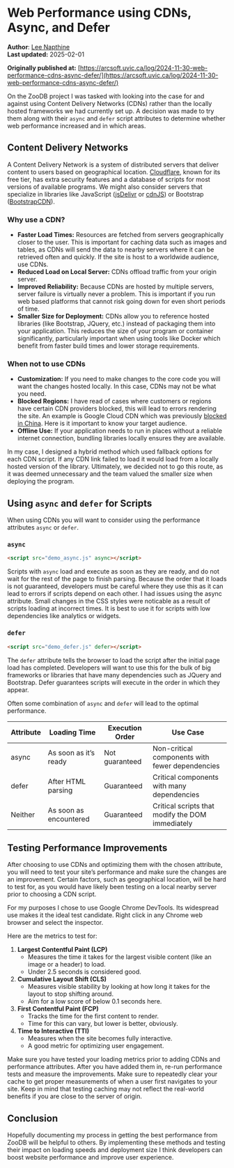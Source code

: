 # Web Performance using CDNs, Async, and Defer

**Author**: [Lee Napthine](/team/lee-napthine)  
**Last updated:** 2025-02-01

**Originally published at:** [https://arcsoft.uvic.ca/log/2024-11-30-web-performance-cdns-async-defer/](https://arcsoft.uvic.ca/log/2024-11-30-web-performance-cdns-async-defer/)

On the ZooDB project I was tasked with looking into the case for and against using Content Delivery Networks (CDNs) rather than the locally hosted frameworks we had currently set up. A decision was made to try them along with their `async` and `defer` script attributes to determine whether web performance increased and in which areas.

## Content Delivery Networks

A Content Delivery Network is a system of distributed servers that deliver content to users based on geographical location. [Cloudflare](https://www.cloudflare.com/), known for its free tier, has extra security features and a database of scripts for most versions of available programs. We might also consider servers that specialize in libraries like JavaScript ([jsDelivr](https://www.jsdelivr.com/) or [cdnJS](https://cdnjs.com/)) or Bootstrap ([BootstrapCDN](https://www.bootstrapcdn.com/)).

### Why use a CDN?

- **Faster Load Times:** Resources are fetched from servers geographically closer to the user. This is important for caching data such as images and tables, as CDNs will send the data to nearby servers where it can be retrieved often and quickly. If the site is host to a worldwide audience, use CDNs.
- **Reduced Load on Local Server:** CDNs offload traffic from your origin server.
- **Improved Reliability:** Because CDNs are hosted by multiple servers, server failure is virtually never a problem. This is important if you run web based platforms that cannot risk going down for even short periods of time.
- **Smaller Size for Deployment:** CDNs allow you to reference hosted libraries (like Bootstrap, JQuery, etc.) instead of packaging them into your application. This reduces the size of your program or container significantly, particularly important when using tools like Docker which benefit from faster build times and lower storage requirements.

### When not to use CDNs

- **Customization:** If you need to make changes to the core code you will want the changes hosted locally. In this case, CDNs may not be what you need.
- **Blocked Regions:** I have read of cases where customers or regions have certain CDN providers blocked, this will lead to errors rendering the site. An example is Google Cloud CDN which was previously [blocked in China](https://edjiang.com/how-googles-cdn-prevents-your-site-from-loading-in-china-67504845cd04). Here is it important to know your target audience.
- **Offline Use:** If your application needs to run in places without a reliable internet connection, bundling libraries locally ensures they are available.

In my case, I designed a hybrid method which used fallback options for each CDN script. If any CDN link failed to load it would load from a locally hosted version of the library. Ultimately, we decided not to go this route, as it was deemed unnecessary and the team valued the smaller size when deploying the program.

## Using `async` and `defer` for Scripts

When using CDNs you will want to consider using the performance attributes `async` or `defer`.

### `async`

```html
<script src="demo_async.js" async></script>
```

Scripts with `async` load and execute as soon as they are ready, and do not wait for the rest of the page to finish parsing. Because the order that it loads is not guaranteed, developers must be careful where they use this as it can lead to errors if scripts depend on each other. I had issues using the async attribute. Small changes in the CSS styles were noticable as a result of scripts loading at incorrect times. It is best to use it for scripts with low dependencies like analytics or widgets.

### `defer`

```html
<script src="demo_defer.js" defer></script>
```

The `defer` attribute tells the browser to load the script after the initial page load has completed. Developers will want to use this for the bulk of big frameworks or libraries that have many dependencies such as JQuery and Bootstrap. Defer guarantees scripts will execute in the order in which they appear.

Often some combination of `async` and `defer` will lead to the optimal performance.

| Attribute | Loading Time           | Execution Order | Use Case                                         |
| --------- | ---------------------- | --------------- | ------------------------------------------------ |
| async     | As soon as it’s ready  | Not guaranteed  | Non-critical components with fewer dependencies  |
| defer     | After HTML parsing     | Guaranteed      | Critical components with many dependencies       |
| Neither   | As soon as encountered | Guaranteed      | Critical scripts that modify the DOM immediately |

## Testing Performance Improvements

After choosing to use CDNs and optimizing them with the chosen attribute, you will need to test your site’s performance and make sure the changes are an improvement. Certain factors, such as geographical location, will be hard to test for, as you would have likely been testing on a local nearby server prior to choosing a CDN script.

For my purposes I chose to use Google Chrome DevTools. Its widespread use makes it the ideal test candidate. Right click in any Chrome web browser and select the inspector.

Here are the metrics to test for:

1. **Largest Contentful Paint (LCP)**
   - Measures the time it takes for the largest visible content (like an image or a header) to load.
   - Under 2.5 seconds is considered good.
2. **Cumulative Layout Shift (CLS)**
   - Measures visible stability by looking at how long it takes for the layout to stop shifting around.
   - Aim for a low score of below 0.1 seconds here.
3. **First Contentful Paint (FCP)**
   - Tracks the time for the first content to render.
   - Time for this can vary, but lower is better, obviously.
4. **Time to Interactive (TTI)**
   - Measures when the site becomes fully interactive.
   - A good metric for optimizing user engagement.

Make sure you have tested your loading metrics prior to adding CDNs and performance attributes. After you have added them in, re-run performance tests and measure the improvements. Make sure to repeatedly clear your cache to get proper measurements of when a user first navigates to your site. Keep in mind that testing caching may not reflect the real-world benefits if you are close to the server of origin.

## Conclusion

Hopefully documenting my process in getting the best performance from ZooDB will be helpful to others. By implementing these methods and testing their impact on loading speeds and deployment size I think developers can boost website performance and improve user experience.
